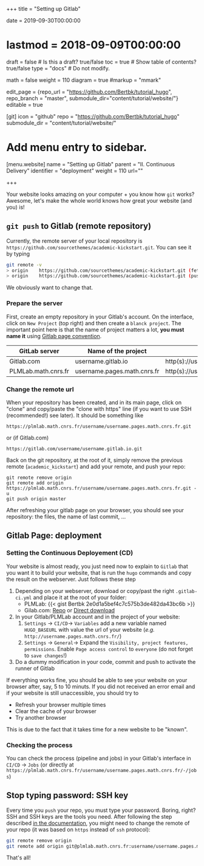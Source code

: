 +++
title = "Setting up Gitlab"

date = 2019-09-30T00:00:00
# lastmod = 2018-09-09T00:00:00

draft = false  # Is this a draft? true/false
toc = true  # Show table of contents? true/false
type = "docs"  # Do not modify.

math = false
weight = 110
diagram = true
#markup = "mmark"

edit_page = {repo_url = "https://github.com/Bertbk/tutorial_hugo", repo_branch = "master", submodule_dir="content/tutorial/website/"}
editable = true

[git]
  icon = "github"
  repo = "https://github.com/Bertbk/tutorial_hugo"
  submodule_dir = "content/tutorial/website/"

# Add menu entry to sidebar.
[menu.website]
  name = "Setting up Gitlab"
  parent = "II. Continuous Delivery"
  identifier = "deployment"
  weight = 110
  url=""

+++

Your website looks amazing on your computer + you know how `git` works? Awesome, let's make the whole world knows how great your website (and you) is!

## `git push` to Gitlab (remote repository)

Currently, the remote server of your local repository is `https://github.com/sourcethemes/academic-kickstart.git`. You can see it by typing
```bash
git remote -v
> origin	https://github.com/sourcethemes/academic-kickstart.git (fetch)
> origin	https://github.com/sourcethemes/academic-kickstart.git (push)
```
We obviously want to change that. 

### Prepare the server

First, create an empty repository in your Gitlab's account. On the interface, click on `New Project` (top right) and then create a `blanck project`. The important point here is that the name of project matters a lot, **you must name it** using [Gitlab page convention](https://docs.gitlab.com/ee/user/project/pages/getting_started_part_one.html#gitlab-pages-domain-names). 


|GitLab server |	Name of the project| 	Website URL|
|---|---|---|
|Gitlab.com| 	username.gitlab.io 	|http(s)://username.gitlab.io|
|PLMLab.math.cnrs.fr| 	username.pages.math.cnrs.fr 	|http(s)://username.pages.math.cnrs.fr|

### Change the remote url

When your repository has been created, and in its main page, click on "clone" and copy/paste the "clone with https" line (if you want to use SSH (recommended!) see later). It should be something like
```
https://plmlab.math.cnrs.fr/username/username.pages.math.cnrs.fr.git
```
or (if Gitlab.com)
```
https://gitlab.com/username/username.gitlab.io.git
```
Back on the git repository, at the root of it, simply remove the previous remote (`academic_kickstart`) and add your remote, and push your repo:
```
git remote remove origin
git remote add origin https://plmlab.math.cnrs.fr/username/username.pages.math.cnrs.fr.git -u
git push origin master
```

After refreshing your gitlab page on your browser, you should see your repository: the files, the name of last commit, ...

## Gitlab Page: deployment

### Setting the Continuous Deployement (CD)

Your website is almost ready, you just need now to explain to `Gitlab` that you want it to build your website, that is run the `hugo` commands and copy the result on the webserver. Just follows these step

1. Depending on your webserver, download or copy/past the right `.gitlab-ci.yml` and place it at the root of your folder: 
   - PLMLab: {{< gist Bertbk 2e0d1a5bef4c7c575b3de482da43bc6b >}}
   - Gilab.com: [Repo](https://gitlab.com/pages/hugo/blob/master/.gitlab-ci.yml) or [Direct download](https://gitlab.com/pages/hugo/raw/master/.gitlab-ci.yml?inline=false)
2. In your Gitlab/PLMLab account and in the project of your website:
   1. `Settings` → `CI/CD`→ `Variables` add a new variable named `HUGO_BASEURL` with value the url of your website (*e.g.* `http://username.pages.math.cnrs.fr/`)
   2. `Settings` → `General`→ Expand the `Visibility, project features, permissions`. Enable `Page access control` to `everyone` (do not forget to `save changes`!)
3. Do a dummy modification in your code, commit and push to activate the runner of Gitlab

If everything works fine, you should be able to see your website on your browser after, say, 5 to 10 minuts. If you did not received an error email and if your website is still unaccessible, you should try to

- Refresh your browser multiple times
- Clear the cache of your browser
- Try another browser

This is due to the fact that it takes time for a new website to be "known".

### Checking the process

You can check the process (pipeline and jobs) in your Gitlab's interface in `CI/CD` → `Jobs` (or directly at `https://plmlab.math.cnrs.fr/username/username.pages.math.cnrs.fr/-/jobs`)

## Stop typing password: SSH key

Every time you `push` your repo, you must type your password. Boring, right? SSH and SSH keys are the tools you need. After following the step described [in the documentation](https://docs.gitlab.com/ee/ssh/), you might need to change the remote of your repo (it was based on `https` instead of `ssh` protocol):
```bash
git remote remove origin
git remote add origin git@plmlab.math.cnrs.fr:username/username.pages.math.cnrs.fr.git
```
That's all!